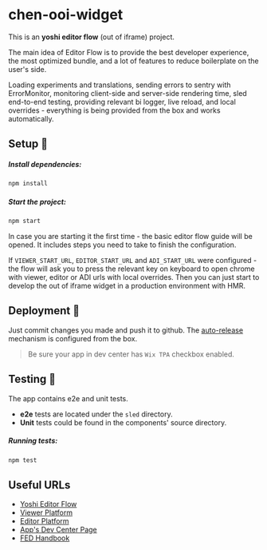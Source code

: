 # chen-ooi-widget

This is an **yoshi editor flow** (out of iframe) project.

The main idea of Editor Flow is to provide the best developer experience, the most optimized bundle, and a lot of features to reduce boilerplate on the user's side.

Loading experiments and translations, sending errors to sentry with ErrorMonitor, monitoring client-side and server-side rendering time, sled end-to-end testing, providing relevant bi logger, live reload, and local overrides - everything is being provided from the box and works automatically.

## Setup 🔧

##### Install dependencies:

```bash
npm install
```

##### Start the project:

```bash
npm start
```

In case you are starting it the first time - the basic editor flow guide will be opened. It includes steps you need to take to finish the configuration.

If `VIEWER_START_URL`, `EDITOR_START_URL` and `ADI_START_URL` were configured - the flow will ask you to press the relevant key on keyboard to open chrome with viewer, editor or ADI urls with local overrides. Then you can just start to develop the out of iframe widget in a production environment with HMR.

## Deployment 🚀

Just commit changes you made and push it to github. The [auto-release](https://github.com/wix-private/devcenter/tree/master/serverless/app-service-autorelease) mechanism is configured from the box.

> Be sure your app in dev center has `Wix TPA` checkbox enabled.

## Testing 🤞

The app contains e2e and unit tests.

- **e2e** tests are located under the `sled` directory.
- **Unit** tests could be found in the components' source directory.

##### Running tests:

```bash
npm test
```

## Useful URLs

- [Yoshi Editor Flow](https://bo.wix.com/pages/yoshi/docs/editor-flow/overview/editor-flow-overview)
- [Viewer Platform ](https://bo.wix.com/wix-docs/client/viewer-platform---ooi)
- [Editor Platform ](https://bo.wix.com/wix-docs/client/editor-platform)
- [App's Dev Center Page](https://dev.wix.com/dc3/my-apps/f820b71f-373d-4bc6-9f52-ca52da61122d/dashboard)
- [FED Handbook](https://github.com/wix-private/fed-handbook#welcome-to-the-fed-handbook)
